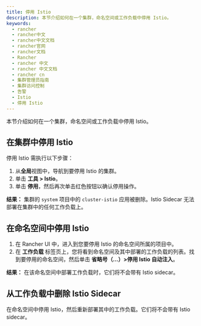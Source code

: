 ```yaml
---
title: 停用 Istio
description: 本节介绍如何在一个集群，命名空间或工作负载中停用 Istio。
keywords:
  - rancher
  - rancher中文
  - rancher中文文档
  - rancher官网
  - rancher文档
  - Rancher
  - rancher 中文
  - rancher 中文文档
  - rancher cn
  - 集群管理员指南
  - 集群访问控制
  - 告警
  - Istio
  - 停用 Istio
---
```


本节介绍如何在一个集群，命名空间或工作负载中停用 Istio。

## 在集群中停用 Istio

停用 Istio 需执行以下步骤：

1. 从**全局**视图中，导航到要停用 Istio 的集群。
1. 单击 **工具 > Istio**。
1. 单击 **停用**，然后再次单击红色按钮以确认停用操作。

**结果：** 集群的 `system` 项目中的 `cluster-istio` 应用被删除。Istio Sidecar 无法部署在集群中的任何工作负载上。

## 在命名空间中停用 Istio

1. 在 Rancher UI 中，进入到您要停用 Istio 的命名空间所属的项目中。
1. 在 **工作负载** 标签页上，您将看到命名空间及其中部署的工作负载的列表。找到要停用的命名空间，然后单击 **省略号（...）>停用 Istio 自动注入**。

**结果：** 在该命名空间中部署工作负载时，它们将不会带有 Istio sidecar。

## 从工作负载中删除 Istio Sidecar

在命名空间中停用 Istio，然后重新部署其中的工作负载。它们将不会带有 Istio sidecar。
